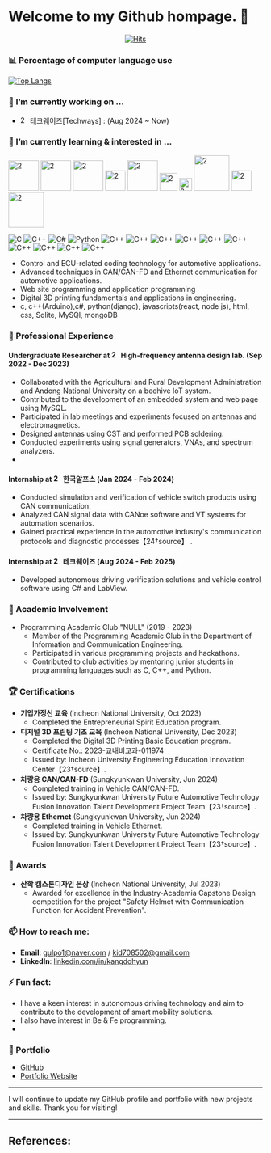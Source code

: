 # Welcome to my Github hompage. 👋
<div align=center>
	
[![Hits](https://hits.seeyoufarm.com/api/count/incr/badge.svg?url=https%3A%2F%2Fgithub.com%2FDohyunKang&count_bg=%2385EF45&title_bg=%2323E9F9&icon=visualstudio.svg&icon_color=%232571E5&title=today+%2F+all&edge_flat=false)](https://hits.seeyoufarm.com)

</div>

### 📊 Percentage of computer language use
[![Top Langs](https://github-readme-stats.vercel.app/api/top-langs/?username=DohyunKang)](https://github.com/anuraghazra/github-readme-stats)

### 🔭 I’m currently working on ...
- <img width="15" alt="2" src="https://github.com/user-attachments/assets/8dd4ce36-9331-4180-9a5e-2c72685ff0dc"> 테크웨이즈[Techways] : (Aug 2024 ~ Now)

### 🌱 I’m currently learning & interested in ... 

<img width="60" alt="2" src="https://img.shields.io/badge/JavaScript-F7DF1E?style=for-the-badge&logo=JavaScript&logoColor=white"> 
<img width="60" alt="2" src="https://github.com/user-attachments/assets/e5b5e0da-18e0-4d3c-be22-10ce4dbebffa"> 
<img width="60" alt="2" src="https://img.shields.io/badge/Django-092E20?style=for-the-badge&logo=django&logoColor=white">
<img width="40" alt="2" src="https://img.shields.io/badge/Node.js-43853D?style=for-the-badge&logo=node.js&logoColor=white"> 
<img width="60" alt="2" src="https://github.com/user-attachments/assets/e0cf7f02-b591-4803-b90a-564474b336fe"> 
<img width="35" alt="2" src="https://img.shields.io/badge/HTML-239120?style=for-the-badge&logo=html5&logoColor=white"> 
<img width="25" alt="2" src="https://img.shields.io/badge/CSS-239120?&style=for-the-badge&logo=css3&logoColor=white">
<img width="70" alt="2" src="https://img.shields.io/badge/SQLite-07405E?style=for-the-badge&logo=sqlite&logoColor=white">
<img width="40" alt="2" src="https://img.shields.io/badge/MySQL-00000F?style=for-the-badge&logo=mysql&logoColor=white">
<img width="70" alt="2" src="https://img.shields.io/badge/MongoDB-4EA94B?style=for-the-badge&logo=mongodb&logoColor=white">

![C](https://img.shields.io/badge/C-00599C?style=for-the-badge&logo=c&logoColor=white)
![C++](https://img.shields.io/badge/C%2B%2B-00599C?style=for-the-badge&logo=c%2B%2B&logoColor=white)
![C#](https://img.shields.io/badge/C%23-239120?style=for-the-badge&logo=c-sharp&logoColor=white)
![Python](https://img.shields.io/badge/Python-14354C?style=for-the-badge&logo=python&logoColor=white)
![C++](https://img.shields.io/badge/C%2B%2B-00599C?style=for-the-badge&logo=c%2B%2B&logoColor=white)
![C++](https://img.shields.io/badge/C%2B%2B-00599C?style=for-the-badge&logo=c%2B%2B&logoColor=white)
![C++](https://img.shields.io/badge/C%2B%2B-00599C?style=for-the-badge&logo=c%2B%2B&logoColor=white)
![C++](https://img.shields.io/badge/C%2B%2B-00599C?style=for-the-badge&logo=c%2B%2B&logoColor=white)
![C++](https://img.shields.io/badge/C%2B%2B-00599C?style=for-the-badge&logo=c%2B%2B&logoColor=white)
![C++](https://img.shields.io/badge/C%2B%2B-00599C?style=for-the-badge&logo=c%2B%2B&logoColor=white)
![C++](https://img.shields.io/badge/C%2B%2B-00599C?style=for-the-badge&logo=c%2B%2B&logoColor=white)
![C++](https://img.shields.io/badge/C%2B%2B-00599C?style=for-the-badge&logo=c%2B%2B&logoColor=white)
![C++](https://img.shields.io/badge/C%2B%2B-00599C?style=for-the-badge&logo=c%2B%2B&logoColor=white)
![C++](https://img.shields.io/badge/C%2B%2B-00599C?style=for-the-badge&logo=c%2B%2B&logoColor=white)

- Control and ECU-related coding technology for automotive applications.
- Advanced techniques in CAN/CAN-FD and Ethernet communication for automotive applications.
- Web site programming and application programming
- Digital 3D printing fundamentals and applications in engineering.
- c, c++(Arduino),c#, python(django), javascripts(react, node js), html, css, Sqlite, MySQl, mongoDB

### 💼 Professional Experience

#### Undergraduate Researcher at <img width="15" alt="2" src="https://github.com/user-attachments/assets/fb126461-b453-41ac-9859-c2597d137884"> High-frequency antenna design lab. (Sep 2022 - Dec 2023)
- Collaborated with the Agricultural and Rural Development Administration and Andong National University on a beehive IoT system.
- Contributed to the development of an embedded system and web page using MySQL.
- Participated in lab meetings and experiments focused on antennas and electromagnetics.
- Designed antennas using CST and performed PCB soldering.
- Conducted experiments using signal generators, VNAs, and spectrum analyzers.
- 
#### Internship at <img width="15" alt="2" src="https://github.com/user-attachments/assets/8a001b3e-9368-4d71-a37b-ad38ae44debf"> 한국알프스 (Jan 2024 - Feb 2024)
- Conducted simulation and verification of vehicle switch products using CAN communication.
- Analyzed CAN signal data with CANoe software and VT systems for automation scenarios.
- Gained practical experience in the automotive industry's communication protocols and diagnostic processes【24†source】  .

#### Internship at <img width="15" alt="2" src="https://github.com/user-attachments/assets/8dd4ce36-9331-4180-9a5e-2c72685ff0dc"> 테크웨이즈 (Aug 2024 - Feb 2025)
- Developed autonomous driving verification solutions and vehicle control software using C# and LabView.

### 🏫 Academic Involvement
- Programming Academic Club "NULL" (2019 - 2023)
  - Member of the Programming Academic Club in the Department of Information and Communication Engineering.
  - Participated in various programming projects and hackathons.
  - Contributed to club activities by mentoring junior students in programming languages such as C, C++, and Python.

### 🏆 Certifications
- **기업가정신 교육** (Incheon National University, Oct 2023)
  - Completed the Entrepreneurial Spirit Education program.
- **디지털 3D 프린팅 기초 교육** (Incheon National University, Dec 2023)
  - Completed the Digital 3D Printing Basic Education program.
  - Certificate No.: 2023-교내비교과-011974
  - Issued by: Incheon University Engineering Education Innovation Center【23†source】.
- **차량용 CAN/CAN-FD** (Sungkyunkwan University, Jun 2024)
  - Completed training in Vehicle CAN/CAN-FD.
  - Issued by: Sungkyunkwan University Future Automotive Technology Fusion Innovation Talent Development Project Team【23†source】.
- **차량용 Ethernet** (Sungkyunkwan University, Jun 2024)
  - Completed training in Vehicle Ethernet.
  - Issued by: Sungkyunkwan University Future Automotive Technology Fusion Innovation Talent Development Project Team【23†source】.

### 🥇 Awards
- **산학 캡스톤디자인 은상** (Incheon National University, Jul 2023)
  - Awarded for excellence in the Industry-Academia Capstone Design competition for the project "Safety Helmet with Communication Function for Accident Prevention".

### 📫 How to reach me:
- **Email**: gulpo1@naver.com / kid708502@gmail.com	
- **LinkedIn**: [linkedin.com/in/kangdohyun](https://www.linkedin.com/in/kangdohyun)

### ⚡ Fun fact:
- I have a keen interest in autonomous driving technology and aim to contribute to the development of smart mobility solutions.
- I also have interest in Be & Fe programming.
- 
### 📝 Portfolio
- [GitHub](https://github.com/DohyunKang)
- [Portfolio Website](https://dohyunportfolio.com)

---

I will continue to update my GitHub profile and portfolio with new projects and skills. Thank you for visiting!

---

References:
-
